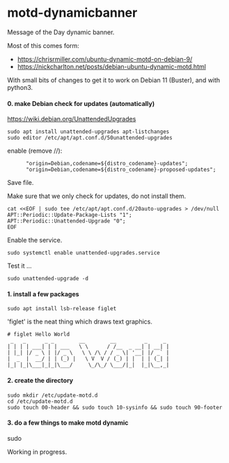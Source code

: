 # motd-dynamicbanner
Message of the Day dynamic banner. 

Most of this comes form:
- https://chrisrmiller.com/ubuntu-dynamic-motd-on-debian-9/
- https://nickcharlton.net/posts/debian-ubuntu-dynamic-motd.html

With small bits of changes to get it to work on Debian 11 (Buster), and with python3.

#### 0. make Debian check for updates (automatically)
https://wiki.debian.org/UnattendedUpgrades
```
sudo apt install unattended-upgrades apt-listchanges
sudo editor /etc/apt/apt.conf.d/50unattended-upgrades
```
enable (remove //):
```
      "origin=Debian,codename=${distro_codename}-updates";
      "origin=Debian,codename=${distro_codename}-proposed-updates";
```
Save file.

Make sure that we only check for updates, do not install them.
```
cat <<EOF | sudo tee /etc/apt/apt.conf.d/20auto-upgrades > /dev/null
APT::Periodic::Update-Package-Lists "1";
APT::Periodic::Unattended-Upgrade "0";
EOF
```
Enable the service.
```
sudo systemctl enable unattended-upgrades.service
```
Test it ...
```
sudo unattended-upgrade -d
```


#### 1. install a few packages

```
sudo apt install lsb-release figlet
```
'figlet' is the neat thing which draws text graphics.

```
# figlet Hello World
 _   _      _ _        __        __         _     _
| | | | ___| | | ___   \ \      / /__  _ __| | __| |
| |_| |/ _ \ | |/ _ \   \ \ /\ / / _ \| '__| |/ _` |
|  _  |  __/ | | (_) |   \ V  V / (_) | |  | | (_| |
|_| |_|\___|_|_|\___/     \_/\_/ \___/|_|  |_|\__,_|
```

#### 2. create the directory
```
sudo mkdir /etc/update-motd.d
cd /etc/update-motd.d
sudo touch 00-header && sudo touch 10-sysinfo && sudo touch 90-footer
```

#### 3. do a few things to make motd dynamic
sudo 


Working in progress.